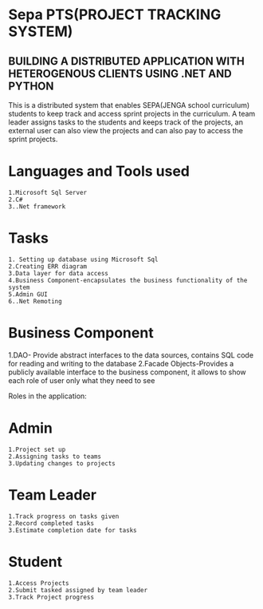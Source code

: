 
# Sepa PTS(PROJECT TRACKING SYSTEM)

## BUILDING A DISTRIBUTED APPLICATION WITH HETEROGENOUS CLIENTS USING .NET AND PYTHON

This is a distributed system that enables SEPA(JENGA school curriculum) students to keep track and access sprint projects in the curriculum. A team leader assigns tasks to the students and keeps track of the projects, an external user can also view the projects and can also pay to access the sprint projects.

# Languages and Tools used
    1.Microsoft Sql Server
    2.C#
    3..Net framework

# Tasks
    1. Setting up database using Microsoft Sql
    2.Creating ERR diagram
    3.Data layer for data access
    4.Business Component-encapsulates the business functionality of the system
    5.Admin GUI
    6..Net Remoting

# Business Component
1.DAO- Provide abstract interfaces to the data sources, contains SQL code for reading and writing to the database
2.Facade Objects-Provides a publicly available interface to the business component, it allows to show each role of user only what they need to see


Roles in the application:
# Admin 
    1.Project set up
    2.Assigning tasks to teams
    3.Updating changes to projects

# Team Leader
    1.Track progress on tasks given
    2.Record completed tasks
    3.Estimate completion date for tasks

# Student
    1.Access Projects
    2.Submit tasked assigned by team leader
    3.Track Project progress



